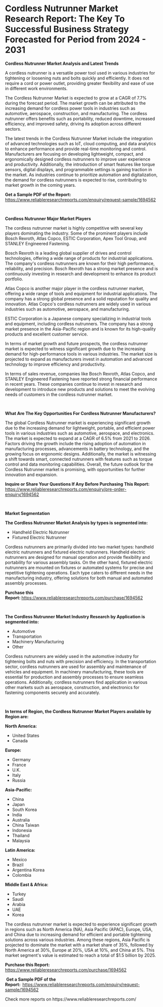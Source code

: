 <p><h1>Cordless Nutrunner Market Research Report: The Key To Successful Business Strategy Forecasted for Period from 2024 - 2031</h1></p><p><strong>Cordless Nutrunner Market Analysis and Latest Trends</strong></p>
<p><p>A cordless nutrunner is a versatile power tool used in various industries for tightening or loosening nuts and bolts quickly and efficiently. It does not require a cord or power outlet, providing greater flexibility and ease of use in different work environments.</p><p>The Cordless Nutrunner Market is expected to grow at a CAGR of 7.7% during the forecast period. The market growth can be attributed to the increasing demand for cordless power tools in industries such as automotive, aerospace, construction, and manufacturing. The cordless nutrunner offers benefits such as portability, reduced downtime, increased efficiency, and improved safety, driving its adoption across different sectors.</p><p>The latest trends in the Cordless Nutrunner Market include the integration of advanced technologies such as IoT, cloud computing, and data analytics to enhance performance and provide real-time monitoring and control. Manufacturers are focusing on developing lightweight, compact, and ergonomically designed cordless nutrunners to improve user experience and productivity. Additionally, the introduction of smart features like torque sensors, digital displays, and programmable settings is gaining traction in the market. As industries continue to prioritize automation and digitalization, the demand for cordless nutrunners is expected to rise, contributing to market growth in the coming years.</p></p>
<p><strong>Get a Sample PDF of the Report:&nbsp;</strong> <a href="https://www.reliableresearchreports.com/enquiry/request-sample/1694562">https://www.reliableresearchreports.com/enquiry/request-sample/1694562</a></p>
<p>&nbsp;</p>
<p><strong>Cordless Nutrunner Major Market Players</strong></p>
<p><p>The cordless nutrunner market is highly competitive with several key players dominating the industry. Some of the prominent players include Bosch Rexroth, Atlas Copco, ESTIC Corporation, Apex Tool Group, and STANLEY Engineered Fastening.</p><p>Bosch Rexroth is a leading global supplier of drives and control technologies, offering a wide range of products for industrial applications. The company's cordless nutrunners are known for their high performance, reliability, and precision. Bosch Rexroth has a strong market presence and is continuously investing in research and development to enhance its product portfolio.</p><p>Atlas Copco is another major player in the cordless nutrunner market, offering a wide range of tools and equipment for industrial applications. The company has a strong global presence and a solid reputation for quality and innovation. Atlas Copco's cordless nutrunners are widely used in various industries such as automotive, aerospace, and manufacturing.</p><p>ESTIC Corporation is a Japanese company specializing in industrial tools and equipment, including cordless nutrunners. The company has a strong market presence in the Asia-Pacific region and is known for its high-quality products and excellent customer service.</p><p>In terms of market growth and future prospects, the cordless nutrunner market is expected to witness significant growth due to the increasing demand for high-performance tools in various industries. The market size is projected to expand as manufacturers invest in automation and advanced technology to improve efficiency and productivity.</p><p>In terms of sales revenue, companies like Bosch Rexroth, Atlas Copco, and STANLEY Engineered Fastening have reported strong financial performance in recent years. These companies continue to invest in research and development to introduce new products and solutions to meet the evolving needs of customers in the cordless nutrunner market.</p></p>
<p>&nbsp;</p>
<p><strong>What Are The Key Opportunities For Cordless Nutrunner Manufacturers?</strong></p>
<p><p>The global Cordless Nutrunner market is experiencing significant growth due to the increasing demand for lightweight, portable, and efficient power tools in various industries such as automotive, aerospace, and electronics. The market is expected to expand at a CAGR of 6.5% from 2021 to 2026. Factors driving the growth include the rising adoption of automation in manufacturing processes, advancements in battery technology, and the growing focus on ergonomic designs. Additionally, the market is witnessing a shift towards smart, connected nutrunners with features such as torque control and data monitoring capabilities. Overall, the future outlook for the Cordless Nutrunner market is promising, with opportunities for further innovation and expansion.</p></p>
<p><strong>Inquire or Share Your Questions If Any Before Purchasing This Report:</strong> <a href="https://www.reliableresearchreports.com/enquiry/pre-order-enquiry/1694562">https://www.reliableresearchreports.com/enquiry/pre-order-enquiry/1694562</a></p>
<p>&nbsp;</p>
<p><strong>Market Segmentation</strong></p>
<p><strong>The Cordless Nutrunner Market Analysis by types is segmented into:</strong></p>
<p><ul><li>Handheld Electric Nutrunner</li><li>Fixtured Electric Nutrunner</li></ul></p>
<p><p>Cordless nutrunners are primarily divided into two market types: handheld electric nutrunners and fixtured electric nutrunners. Handheld electric nutrunners are designed for manual operation and provide flexibility and portability for various assembly tasks. On the other hand, fixtured electric nutrunners are mounted on fixtures or automated systems for precise and repetitive tightening operations. Each type caters to different needs in the manufacturing industry, offering solutions for both manual and automated assembly processes.</p></p>
<p><strong>Purchase this Report:&nbsp;</strong><a href="https://www.reliableresearchreports.com/purchase/1694562">https://www.reliableresearchreports.com/purchase/1694562</a></p>
<p>&nbsp;</p>
<p><strong>The Cordless Nutrunner Market Industry Research by Application is segmented into:</strong></p>
<p><ul><li>Automotive</li><li>Transportation</li><li>Machinery Manufacturing</li><li>Other</li></ul></p>
<p><p>Cordless nutrunners are widely used in the automotive industry for tightening bolts and nuts with precision and efficiency. In the transportation sector, cordless nutrunners are used for assembly and maintenance of vehicles and equipment. In machinery manufacturing, these tools are essential for production and assembly processes to ensure seamless operations. Additionally, cordless nutrunners find application in various other markets such as aerospace, construction, and electronics for fastening components securely and accurately.</p></p>
<p>&nbsp;</p>
<p><strong>In terms of Region, the Cordless Nutrunner Market Players available by Region are:</strong></p>
<p>
    <p> <strong> North America: </strong>
        <ul>
            <li>United States</li>
            <li>Canada</li>
        </ul>
        </p> 
    <p> <strong> Europe: </strong>
        <ul>
            <li>Germany</li>
            <li>France</li>
            <li>U.K.</li>
            <li>Italy</li>
            <li>Russia</li>
        </ul>
        </p> 
    <p> <strong> Asia-Pacific: </strong>
        <ul>
            <li>China</li>
            <li>Japan</li>
            <li>South Korea</li>
            <li>India</li>
            <li>Australia</li>
            <li>China Taiwan</li>
            <li>Indonesia</li>
            <li>Thailand</li>
            <li>Malaysia</li>
        </ul>
        </p> 
    <p> <strong> Latin America: </strong>
        <ul>
            <li>Mexico</li>
            <li>Brazil</li>
            <li>Argentina Korea</li>
            <li>Colombia</li>
        </ul>
        </p> 
    <p> <strong> Middle East & Africa: </strong>
        <ul>
            <li>Turkey</li>
            <li>Saudi</li>
            <li>Arabia</li>
            <li>UAE</li>
            <li>Korea</li>
        </ul>
    </p>
    </p>
<p><p>The cordless nutrunner market is expected to experience significant growth in regions such as North America (NA), Asia Pacific (APAC), Europe, USA, and China due to increasing demand for efficient and portable tightening solutions across various industries. Among these regions, Asia Pacific is projected to dominate the market with a market share of 35%, followed by North America at 30%, Europe at 20%, USA at 10%, and China at 5%. This market segment's value is estimated to reach a total of $1.5 billion by 2025.</p></p>
<p><strong>Purchase this Report: </strong><a href="https://www.reliableresearchreports.com/purchase/1694562">https://www.reliableresearchreports.com/purchase/1694562</a></p>
<p>&nbsp;<strong>Get a Sample PDF of the Report:&nbsp;&nbsp;</strong><a href="https://www.reliableresearchreports.com/enquiry/request-sample/1694562">https://www.reliableresearchreports.com/enquiry/request-sample/1694562</a></p>
<p><strong></strong></p>
<p>Check more reports on https://www.reliableresearchreports.com/</p>